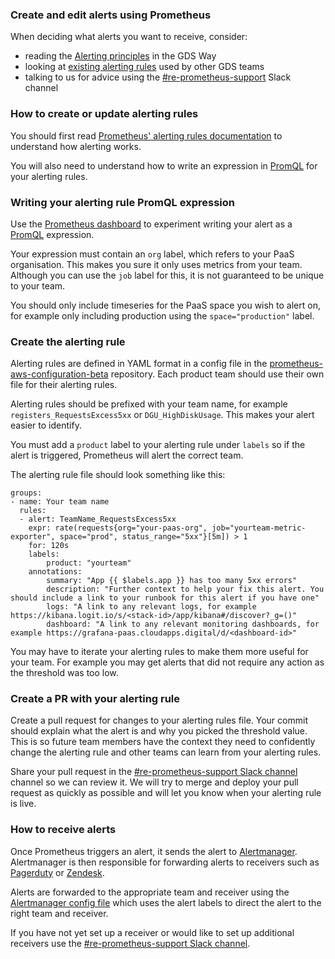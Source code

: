 ### Create and edit alerts using Prometheus

When deciding what alerts you want to receive, consider:

- reading the [Alerting principles][6] in the GDS Way
- looking at [existing alerting rules][2] used by other GDS teams
- talking to us for advice using the [#re-prometheus-support][7] Slack channel

### How to create or update alerting rules

You should first read [Prometheus' alerting rules documentation][4] to understand how alerting works.

You will also need to understand how to write an expression in [PromQL][5] for your alerting rules.

### Writing your alerting rule PromQL expression

Use the [Prometheus dashboard][1] to experiment writing your alert as a [PromQL][5] expression.

Your expression must contain an `org` label, which refers to your PaaS organisation. This makes you sure it only uses metrics from your team. Although you can use the `job` label for this, it is not guaranteed to be unique to your team.

You should only include timeseries for the PaaS space you wish to alert on, for example only including production using the `space="production"` label.

### Create the alerting rule

Alerting rules are defined in YAML format in a config file in the [prometheus-aws-configuration-beta][2] repository. Each product team should use their own file for their alerting rules.

Alerting rules should be prefixed with your team name, for example `registers_RequestsExcess5xx` or `DGU_HighDiskUsage`. This makes your alert easier to identify.

You must add a `product` label to your alerting rule under `labels` so if the alert is triggered, Prometheus will alert the correct team.

The alerting rule file should look something like this:

```
groups:
- name: Your team name
  rules:
  - alert: TeamName_RequestsExcess5xx
    expr: rate(requests{org="your-paas-org", job="yourteam-metric-exporter", space="prod", status_range="5xx"}[5m]) > 1
    for: 120s
    labels:
        product: "yourteam"
    annotations:
        summary: "App {{ $labels.app }} has too many 5xx errors"
        description: "Further context to help your fix this alert. You should include a link to your runbook for this alert if you have one"
        logs: "A link to any relevant logs, for example https://kibana.logit.io/s/<stack-id>/app/kibana#/discover?_g=()"
        dashboard: "A link to any relevant monitoring dashboards, for example https://grafana-paas.cloudapps.digital/d/<dashboard-id>"
```

You may have to iterate your alerting rules to make them more useful for your team. For example you may get alerts that did not require any action as the threshold was too low.

### Create a PR with your alerting rule

Create a pull request for changes to your alerting rules file. Your commit should explain what the alert is and why you picked the threshold value. This is so future team members have the context they need to confidently change the alerting rule and other teams can learn from your alerting rules.

Share your pull request in the [#re-prometheus-support Slack channel][7] channel so we can review it. We will try to merge and deploy your pull request as quickly as possible and will let you know when your alerting rule is live.

### How to receive alerts

Once Prometheus triggers an alert, it sends the alert to [Alertmanager][10]. Alertmanager is then responsible for forwarding alerts to receivers such as [Pagerduty][11] or [Zendesk][12].

Alerts are forwarded to the appropriate team and receiver using the [Alertmanager config file][9] which uses the alert labels to direct the alert to the right team and receiver.

If you have not yet set up a receiver or would like to set up additional receivers use the [#re-prometheus-support Slack channel][7].


[0]: https://prometheus.io/
[1]: https://prom-2.monitoring.gds-reliability.engineering
[2]: https://github.com/alphagov/prometheus-aws-configuration-beta/tree/master/terraform/projects/app-ecs-services/config/alerts
[3]: https://github.com/alphagov/prometheus-aws-configuration-beta/
[4]: https://prometheus.io/docs/prometheus/latest/configuration/alerting_rules/
[5]: https://prometheus.io/docs/prometheus/latest/querying/basics/
[6]: https://gds-way.cloudapps.digital/standards/alerting.html#alerting
[7]: https://gds.slack.com/messages/re-prometheus-support
[8]: https://github.com/alphagov/paas-metric-exporter
[9]: https://github.com/alphagov/prometheus-aws-configuration-beta/blob/master/terraform/projects/app-ecs-services/templates/alertmanager.tpl
[10]: https://prometheus.io/docs/alerting/alertmanager/
[11]: https://www.pagerduty.com/
[12]: https://www.zendesk.com/
